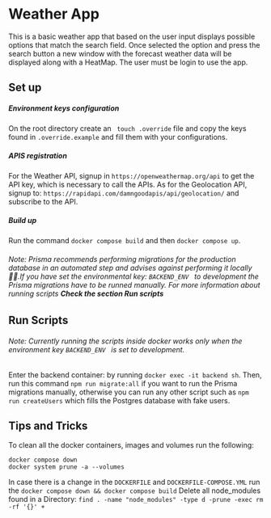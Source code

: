 # Weather App

This is a basic weather app that based on the user input displays possible options that match the search field. Once selected the option and press the search button a new window with the forecast weather data will be displayed along with a HeatMap. The user must be login to use the app.

## Set up

##### Environment keys configuration

On the root directory create an ` touch .override` file and copy the keys found in `.override.example` and fill them with your configurations.

##### APIS registration

For the Weather API, signup in `https://openweathermap.org/api` to get the API key, which is necessary to call the APIs. As for the Geolocation API, signup to: `https://rapidapi.com/damngoodapis/api/geolocation/` and subscribe to the API.

##### Build up

Run the command `docker compose build` and then `docker compose up`.

###### Note: Prisma recommends performing migrations for the production database in an automated step and advises against performing it locally 🙅‍♂️.If you have set the environmental key: `BACKEND_ENV ` to development the Prisma migrations have to be runned manually. For more information about running scripts **Check the section Run scripts**

## Run Scripts

###### Note: Currently running the scripts inside docker works only when the environment key `BACKEND_ENV ` is set to development.

Enter the backend container: by running `docker exec -it backend sh`. Then, run this command `npm run migrate:all` if you want to run the Prisma migrations manually, otherwise you can run any other script such as `npm run createUsers`
which fills the Postgres database with fake users.

## Tips and Tricks

To clean all the docker containers, images and volumes run the following:

```
docker compose down
docker system prune -a --volumes
```

In case there is a change in the `DOCKERFILE` and `DOCKERFILE-COMPOSE.YML` run the `docker compose down && docker compose build`
Delete all node_modules found in a Directory: `find . -name "node_modules" -type d -prune -exec rm -rf '{}' +`
